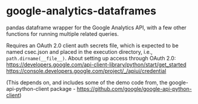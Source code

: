# google-analytics-dataframes
pandas dataframe wrapper for the Google Analytics API, with a few other functions for running multiple related queries.

Requires an OAuth 2.0 client auth secrets file, which is expected to be named csec.json and placed in the execution directory, i.e., ```path.dirname(__file__)```. About setting up access through OAuth 2.0:  
https://developers.google.com/api-client-library/python/start/get_started  
https://console.developers.google.com/project/_/apiui/credential

(This depends on, and includes some of the demo code from, the google-api-python-client package - https://github.com/google/google-api-python-client)
